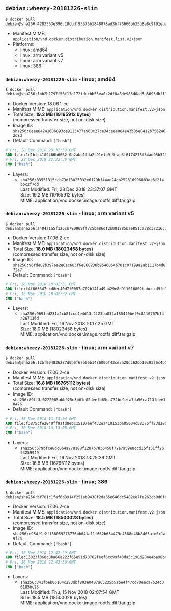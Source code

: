 ## `debian:wheezy-20181226-slim`

```console
$ docker pull debian@sha256:4283353e396c18cbdf95575b1848878ad3bf76660bb35b8a8c9f91ebe7416c4d
```

-	Manifest MIME: `application/vnd.docker.distribution.manifest.list.v2+json`
-	Platforms:
	-	linux; amd64
	-	linux; arm variant v5
	-	linux; arm variant v7
	-	linux; 386

### `debian:wheezy-20181226-slim` - linux; amd64

```console
$ docker pull debian@sha256:1bb2b1797f56f17d172fdecbb55ea0c2df8a8de985d0ad5a5693dbff162a2a02
```

-	Docker Version: 18.06.1-ce
-	Manifest MIME: `application/vnd.docker.distribution.manifest.v2+json`
-	Total Size: **19.2 MB (19165912 bytes)**  
	(compressed transfer size, not on-disk size)
-	Image ID: `sha256:8eee64241686893ce9123477a960c27ce34ceee084a43b05e8412b7562462d8d`
-	Default Command: `["bash"]`

```dockerfile
# Fri, 28 Dec 2018 23:32:39 GMT
ADD file:1d1bfc4109466b6662f0a2abc1fda2c91e1b9f9fae3f6174275f34ad95b52380 in / 
# Fri, 28 Dec 2018 23:32:39 GMT
CMD ["bash"]
```

-	Layers:
	-	`sha256:83551315ccb73d18025032e6179bf44ae24db252316996883aa6f2f4bbc2f7dd`  
		Last Modified: Fri, 28 Dec 2018 23:37:07 GMT  
		Size: 19.2 MB (19165912 bytes)  
		MIME: application/vnd.docker.image.rootfs.diff.tar.gzip

### `debian:wheezy-20181226-slim` - linux; arm variant v5

```console
$ docker pull debian@sha256:a404a1a5f126cb780969ff7c5ba86df2b001285bae851ca78c32216c236bfcbf
```

-	Docker Version: 17.06.2-ce
-	Manifest MIME: `application/vnd.docker.distribution.manifest.v2+json`
-	Total Size: **18.0 MB (18023458 bytes)**  
	(compressed transfer size, not on-disk size)
-	Image ID: `sha256:96fde02b3976a2e6ac683f6e868238b9546054b701c07199a2ab1117b4d872a7`
-	Default Command: `["bash"]`

```dockerfile
# Fri, 16 Nov 2018 10:02:31 GMT
ADD file:f4f065347ccd8ec40d7f0057a702b141a49a429e8d911016802babcccd9fd9a9 in / 
# Fri, 16 Nov 2018 10:02:32 GMT
CMD ["bash"]
```

-	Layers:
	-	`sha256:9691ed231a2cb8fccc4e4d13c2f23ba032a185440bef0c8110707bf4a267136d`  
		Last Modified: Fri, 16 Nov 2018 10:17:25 GMT  
		Size: 18.0 MB (18023458 bytes)  
		MIME: application/vnd.docker.image.rootfs.diff.tar.gzip

### `debian:wheezy-20181226-slim` - linux; arm variant v7

```console
$ docker pull debian@sha256:12bf904836287d0b6f67b06b1486006f43ce3a20dc62bb10c9326c4b06a9411e
```

-	Docker Version: 17.06.2-ce
-	Manifest MIME: `application/vnd.docker.distribution.manifest.v2+json`
-	Total Size: **16.8 MB (16765112 bytes)**  
	(compressed transfer size, not on-disk size)
-	Image ID: `sha256:89ff3a0222005abb925e3b61e02deefb65ca731bc9efa7da56ca713fdee18476`
-	Default Command: `["bash"]`

```dockerfile
# Fri, 16 Nov 2018 13:13:04 GMT
ADD file:f3875cfe2840ff9afd8ebc15107eef432ea410153ba05004c58375ff23d28629 in / 
# Fri, 16 Nov 2018 13:13:05 GMT
CMD ["bash"]
```

-	Layers:
	-	`sha256:579bfce8dc064a278188f1287b7836450f72e7a59e8ccd15f151ff2693259949`  
		Last Modified: Fri, 16 Nov 2018 13:25:39 GMT  
		Size: 16.8 MB (16765112 bytes)  
		MIME: application/vnd.docker.image.rootfs.diff.tar.gzip

### `debian:wheezy-20181226-slim` - linux; 386

```console
$ docker pull debian@sha256:bf781c1faf6d3914f251ab9438f2da65e646dc5482ee7fe262cb0d0fa1eb3921
```

-	Docker Version: 17.06.2-ce
-	Manifest MIME: `application/vnd.docker.distribution.manifest.v2+json`
-	Total Size: **18.5 MB (18500028 bytes)**  
	(compressed transfer size, not on-disk size)
-	Image ID: `sha256:e954f9e2f188059276776bb641a11f662b634479c4588d48b8465afd6c1a9f24`
-	Default Command: `["bash"]`

```dockerfile
# Fri, 16 Nov 2018 12:42:29 GMT
ADD file:13023f368c8ba66e222f65e51d78762feef6cc99f43da5c190d984e4ba98b48f in / 
# Fri, 16 Nov 2018 12:42:30 GMT
CMD ["bash"]
```

-	Layers:
	-	`sha256:341fbeb06104c283dbf803e0407a63235b5abe4f47cd70eaca7b24c36185bc23`  
		Last Modified: Thu, 15 Nov 2018 02:07:54 GMT  
		Size: 18.5 MB (18500028 bytes)  
		MIME: application/vnd.docker.image.rootfs.diff.tar.gzip
